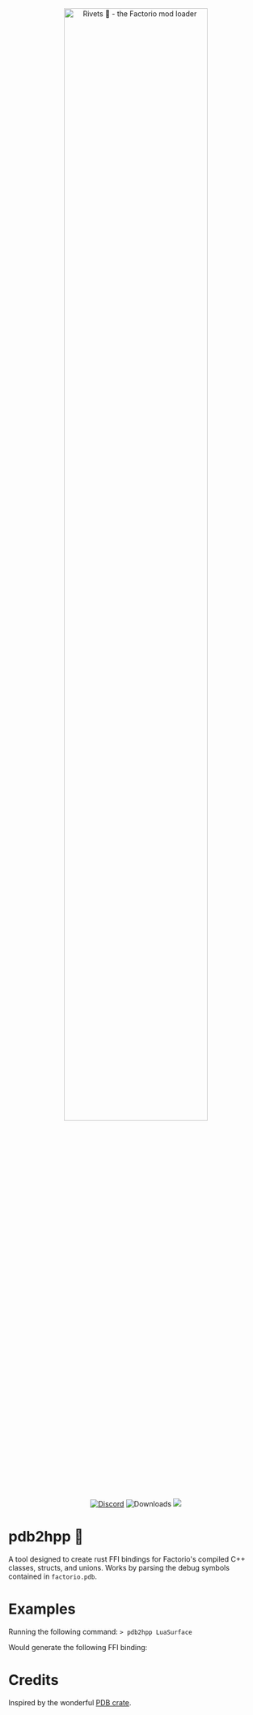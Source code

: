 <div align="center">
    <a href="https://github.com/notnotmelon/rivets">
    <picture>
        <source media="(prefers-color-scheme: dark)" srcset="https://forums.factorio.com/images/ext/20b0f93fa0933e4aa7df8592f124d153.png">
        <img alt="Rivets 🔩 - the Factorio mod loader" width="75%" style="max-width: 600px" src=".github/assets/logo-horizontal.png">
    </picture>
    </a>

[![Discord](https://img.shields.io/discord/1260754935952314418?color=lightblue&label=Community%20Chat&logo=Discord&logoColor=aqua)](https://discord.gg/xRYEZYz5WR)
![Downloads](https://img.shields.io/crates/d/rivets)
[![](https://img.shields.io/badge/License-Rivets_2024-green)](https://github.com/factorio-rivets/pdb2hpp/blob/master/LICENSE.md)

</div>

# pdb2hpp 🔩

A tool designed to create rust FFI bindings for Factorio's compiled C++ classes, structs, and unions.
Works by parsing the debug symbols contained in `factorio.pdb`.

# Examples

Running the following command:
`> pdb2hpp LuaSurface`

Would generate the following FFI binding:


# Credits

Inspired by the wonderful [PDB crate](https://github.com/getsentry/pdb/blob/master/examples/pdb2hpp.rs).